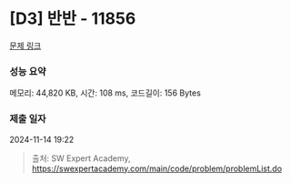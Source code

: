 # [D3] 반반 - 11856 

[문제 링크](https://swexpertacademy.com/main/code/problem/problemDetail.do?contestProbId=AXjS1GXqZ8gDFATi) 

### 성능 요약

메모리: 44,820 KB, 시간: 108 ms, 코드길이: 156 Bytes

### 제출 일자

2024-11-14 19:22



> 출처: SW Expert Academy, https://swexpertacademy.com/main/code/problem/problemList.do